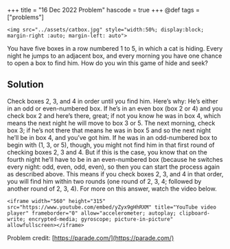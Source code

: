 +++
title = "16 Dec 2022 Problem"
hascode = true
+++
@def tags = ["problems"]

~~~
<img src="../assets/catbox.jpg" style="width:50%; display:block; margin-right :auto; margin-left: auto">
~~~

You have five boxes in a row numbered 1 to 5, in which a cat is hiding. Every night he jumps to an adjacent box, and every morning you have one chance to open a box to find him. How do you win this game of hide and seek?

## Solution

Check boxes 2, 3, and 4 in order until you find him. Here’s why: He’s either in an odd or even-numbered box. If he’s in an even box (box 2 or 4) and you check box 2 and here’s there, great; if not you know he was in box 4, which means the next night he will move to box 3 or 5. The next morning, check box 3; if he’s not there that means he was in box 5 and so the next night he’ll be in box 4, and you’ve got him. If he was in an odd-numbered box to begin with (1, 3, or 5), though, you might not find him in that first round of checking boxes 2, 3 and 4. But if this is the case, you know that on the fourth night he’ll have to be in an even-numbered box (because he switches every night: odd, even, odd, even), so then you can start the process again as described above. This means if you check boxes 2, 3, and 4 in that order, you will find him within two rounds (one round of 2, 3, 4; followed by another round of  2, 3, 4). For more on this answer, watch the video below.

~~~
<iframe width="560" height="315" src="https://www.youtube.com/embed/yZyx9gHhRXM" title="YouTube video player" frameborder="0" allow="accelerometer; autoplay; clipboard-write; encrypted-media; gyroscope; picture-in-picture" allowfullscreen></iframe>
~~~

Problem credit: [https://parade.com/](https://parade.com/)